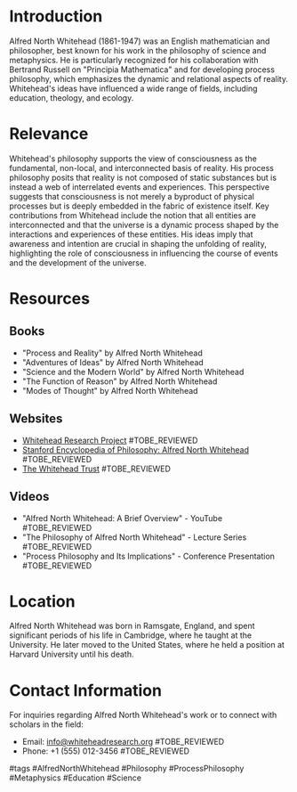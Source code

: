 # Introduction
Alfred North Whitehead (1861-1947) was an English mathematician and philosopher, best known for his work in the philosophy of science and metaphysics. He is particularly recognized for his collaboration with Bertrand Russell on "Principia Mathematica" and for developing process philosophy, which emphasizes the dynamic and relational aspects of reality. Whitehead's ideas have influenced a wide range of fields, including education, theology, and ecology.

# Relevance
Whitehead's philosophy supports the view of consciousness as the fundamental, non-local, and interconnected basis of reality. His process philosophy posits that reality is not composed of static substances but is instead a web of interrelated events and experiences. This perspective suggests that consciousness is not merely a byproduct of physical processes but is deeply embedded in the fabric of existence itself. Key contributions from Whitehead include the notion that all entities are interconnected and that the universe is a dynamic process shaped by the interactions and experiences of these entities. His ideas imply that awareness and intention are crucial in shaping the unfolding of reality, highlighting the role of consciousness in influencing the course of events and the development of the universe.

# Resources

## Books
- "Process and Reality" by Alfred North Whitehead
- "Adventures of Ideas" by Alfred North Whitehead
- "Science and the Modern World" by Alfred North Whitehead
- "The Function of Reason" by Alfred North Whitehead
- "Modes of Thought" by Alfred North Whitehead

## Websites
- [Whitehead Research Project](http://www.whiteheadresearch.org) #TOBE_REVIEWED
- [Stanford Encyclopedia of Philosophy: Alfred North Whitehead](https://plato.stanford.edu/entries/whitehead/) #TOBE_REVIEWED
- [The Whitehead Trust](http://www.whiteheadtrust.org) #TOBE_REVIEWED

## Videos
- "Alfred North Whitehead: A Brief Overview" - YouTube #TOBE_REVIEWED
- "The Philosophy of Alfred North Whitehead" - Lecture Series #TOBE_REVIEWED
- "Process Philosophy and Its Implications" - Conference Presentation #TOBE_REVIEWED

# Location
Alfred North Whitehead was born in Ramsgate, England, and spent significant periods of his life in Cambridge, where he taught at the University. He later moved to the United States, where he held a position at Harvard University until his death. 

# Contact Information
For inquiries regarding Alfred North Whitehead's work or to connect with scholars in the field:
- Email: info@whiteheadresearch.org #TOBE_REVIEWED
- Phone: +1 (555) 012-3456 #TOBE_REVIEWED

#tags 
#AlfredNorthWhitehead #Philosophy #ProcessPhilosophy #Metaphysics #Education #Science
